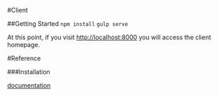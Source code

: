 #Client

##Getting Started
`npm install`
`gulp serve`

At this point, if you visit [http://localhost:8000](http://localhost:8000/) you will access the client homepage.

#Reference

###Installation


[documentation](docs/README.md)
